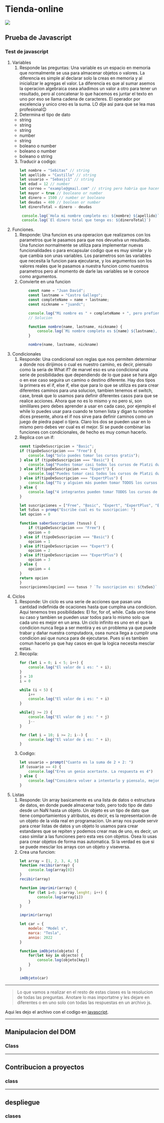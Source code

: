 # Tienda-online

![](https://static.platzi.com/cdn-cgi/image/width=480,quality=50,format=auto/media/achievements/practico-javascript_badge-fb533fa5-73c8-4f75-9d81-0294d9013ab5.png)

## Prueba de Javascript

### Test de javascript

1. Variables
   1. Responde las preguntas:
        Una variable es un espacio en memoria que normalmente se usa para almacenar objetos o valores.
        La diferencia es simple al declarar solo la creas en memoria y al inicializar le agregas el valor.
        La diferencia es que al sumar asemos la operacion algebraica osea añadimos un valor a otro para tener un resultado, pero al concatenar lo que hacemos es juntar el texto en uno por eso se llama cadena de caracteres.
        El operador por excelencia y unico creo es la suma. LO dije asi para que se lea mas profesional😉
   2. Determina el tipo de dato
     - string
     - string
     - string
     - number
     - string
     - boleano o number
     - boleano o number
     - boleano o string
   3. Traducir a codigo:
       ```javascript
       let nombre = "Sebitas" // string
       let apellido = "Castillo" // string
       let usuario = "Sebasjc1" // string
       let edad = 12 // number
       let correo = "example@gmail.com" // string pero habria que hacer validaciones para que se verifique que es un correo
       let mayor = true // booleano or number
       let dinero = 1500 // number or booleano
       let deudas = 400 // boolean or number
       let dineroTotal = dinero - deudas

        console.log(`Hola mi nombre completo es: ${nombre} ${apellido}`)
        console.log(`El dinero total que tengo es: ${dineroTotal}`)
       ```
2. Funciones.
   1. Responde:
        Una funcion es una operacion que realizamos con los parametros que le pasamos para que nos devuelva un resultado.
        Una funcion normalmente se utiliza para implementar nuevas funcionalidades o para encapsular codigo que es muy similar y lo que cambia son unas variables.
        Los parametros son las variables que necesita la funcion para ejecutarse, y los argumentos son los valores reales que le pasamos a nuestra funcion como nuestros parametros pero al momento de darle las variables se le conoce como argumentos.
   2. Convierte en una funcion
        ```javascript
            const name = "Juan David";
            const lastname = "Castro Gallego";
            const completeName = name + lastname;
            const nickname = "juandc";

            console.log("Mi nombre es " + completeName + ", pero prefiero que me digas " + nickname + ".");
            // Solucion

            function nombre(name, lastname, nickname) {
                console.log(`Mi nombre completo es ${name} ${lastname}, pero prefiero que me digan ${nickname} '.'`);
            }

            nombre(name, lastname, nickname)
        ```
3. Condicionales
   1. Responde:
        Una condicional son reglas que nos permiten determinar a donde nos dirijimos o cual es nuestro camino, es decir, piensalo como la seria de What if? de marvel eso es una condicional una serie de posibilidades que dependiendo de lo que pase se hara algo o en ese caso seguira un camino o destino diferente.
        Hay dos tipos la primera es el if, else if, else que para lo que se utiliza es para crear diferentes caminos para una solucion, tambien tenemos el switch, case, break que lo usamos para definir diferentes casos para que se realice acciones. Ahora que no es lo mismo y no pero si, son simililares pero debes aprender a usar en cada caso, por ejemplo el while lo puedes usar para cuando te tomen lista y digan tu nombre dices presente, ahora el if nos sirve para definir caminos como un juego de piedra papel o tijera. Claro los dos se pueden usar en lo mismo pero debes ver cual es el mejor.
        Si se puede combinar las funciones con condicionales, de hecho es muy comun hacerlo.
   2. Replica con un if:
        ```javascript
        const tipoDeSuscripcion = "Basic";
        if (tipoDeSuscripcion === "Free") {
            console.log("Solo puedes tomar los cursos gratis");
        } else if (tipoDeSuscripcion === "Basic") {
            console.log("Puedes tomar casi todos los cursos de Platzi durante un mes");
        } else if(tipoDeSuscripcion === "Expert") {
            console.log("Puedes tomar casi todos los cursos de Platzi durante un año");
        } else if(tipoDeSuscripcion === "ExpertPlus") {
            console.log("Tú y alguien más pueden tomar TODOS los cursos de Platzi durante un año");
        } else {
            console.log("4 integrantes pueden tomar TODOS los cursos de Platzi durante un año, tu suscripcion es family");
        }

        let suscripciones = ["Free", "Basic", "Expert", "ExpertPlus", "ExpertFamily"]
        let tuSus = promp("Escribe cual es tu suscripcion: ")
        let opcion = 0

        function saberSuscripcion (tusus) {
            if (tipoDeSuscripcion === "Free") {
            opcion = 0
        } else if (tipoDeSuscripcion === "Basic") {
            opcion = 1
        } else if(tipoDeSuscripcion === "Expert") {
            opcion = 2
        } else if(tipoDeSuscripcion === "ExpertPlus") {
            opcion = 3
        } else {
            opcion = 4
        }
        return opcion
        }
        suscripciones[opcion] === tusus ? `Tu suscripcion es: ${tuSus}` : "No tienes una suscripcion"
        ```
4. Ciclos
   1. Responde:
        Un ciclo es una serie de acciones que pasan una cantidad indefinida de ocaciones hasta que cumplna una condicion.
        Aqui tenemos tres posibilidades: El for, for of, while. Cada uno tiene su caso y tambien se pueden usar todos para lo mismo solo que cada uno es mejor en un area.
        Un ciclo infinito es uno en el que la condicion nunca llega a ser mentira y es un problema ya que puede trabar y dañar nuestra computadora, osea nunca llega a cumplir una condicion asi que nunca para de ejecutarse.
        Pues si es tambien comun hacerlo ya que hay casos en que la logica necesita mesclar estas.
   2. Recopila:
        ```javascript
        for (let i = 0; i < 5; i++) {
            console.log("El valor de i es: " + i);
        }
        j = 10
        i = 0

        while (i < 5) {
            i++
            console.log("El valor de i es: " + i)
        }

        while(j >= 2) {
            console.log("El valor de j es: " + j)
            j--
        }

        for (let i = 10; i >= 2; i--) {
            console.log("El valor de i es: " + i);
        }
        ```
   3. Codigo:
        ```javascript
        let usuario = prompt("Cuanto es la suma de 2 + 2: ")
        if (usuario == 4) {
            console.log("Eres un genio acertaste. La respuesta es 4")
        } else {
            console.log("Considera volver a intentarlo y piensalo, mejor")
        }
        ```
5. Listas
   1. Responde:
        Un array basicamente es una lista de datos o estructura de datos, en donde puede almacenar todo, pero todo tipo de dato desde un NaN hasta un objeto.
        Un objeto es un tipo de dato que tiene comportamientos y atributos, es decir, es la representacion de un objeto de la vida real en programacion.
        Un array nos puede servir para crear listas de datos y un objeto lo usamos para crear estandares que se repiten y podemos crear mas de uno, es decir, un caso similar a las funciones pero esta ves con objetos. Osea lo usas para crear objetos de forma mas automatica.
        Si la verdad es que si se puede mesclar los arrays con un objeto y viseversa.
   2. Crea una funcion:
        ```javascript
        let array = [1, 2, 3, 4, 5]
        function recibir(array) {
            console.log(array[0])
        }
        recibir(array)

        function imprimir(array) {
            for (let i=0; i<array.lenght; i++) {
                console.log(array[i])
            }
        }

        imprimir(array)

        let car = {
            modelo: "Model s",
            marca: "Tesla",
            annio: 2022
        }

        function imObjeto(objeto) {
            for(let key in objecto) {
                console.log(objeto[key])
            }
        }

        imObjeto(car)
        ```

---
>Lo que vamos a realizar en el resto de estas clases es la resolucion de todas las preguntas. Anotare lo mas importatne y les dejare en diferentes o en uno solo con todas las respuestas en un archivo js.

Aqui les dejo el archivo con el codigo en [javascript](respuestas.js).

---

## Manipulacion del DOM

### Class

---

## Contribucion a proyectos

### class

---

## despliegue

### clases